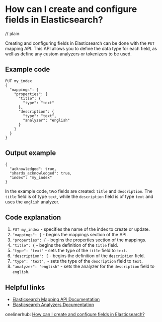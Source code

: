 # How can I create and configure fields in Elasticsearch?
// plain

Creating and configuring fields in Elasticsearch can be done with the `PUT` mapping API. This API allows you to define the data type for each field, as well as define any custom analyzers or tokenizers to be used.

## Example code

```
PUT my_index
{
  "mappings": {
    "properties": {
      "title": {
        "type": "text"
      },
      "description": {
        "type": "text",
        "analyzer": "english"
      }
    }
  }
}
```

## Output example

```
{
  "acknowledged": true,
  "shards_acknowledged": true,
  "index": "my_index"
}
```

In the example code, two fields are created: `title` and `description`. The `title` field is of type `text`, while the `description` field is of type `text` and uses the `english` analyzer.

## Code explanation


1. `PUT my_index` - specifies the name of the index to create or update.
2. `"mappings": {` - begins the mappings section of the API.
3. `"properties": {` - begins the properties section of the mappings.
4. `"title": {` - begins the definition of the `title` field.
5. `"type": "text"` - sets the type of the `title` field to `text`.
6. `"description": {` - begins the definition of the `description` field.
7. `"type": "text",` - sets the type of the `description` field to `text`.
8. `"analyzer": "english"` - sets the analyzer for the `description` field to `english`.

## Helpful links

- [Elasticsearch Mapping API Documentation](https://www.elastic.co/guide/en/elasticsearch/reference/current/mapping.html)
- [Elasticsearch Analyzers Documentation](https://www.elastic.co/guide/en/elasticsearch/reference/current/analysis-analyzers.html)

onelinerhub: [How can I create and configure fields in Elasticsearch?](https://onelinerhub.com/elasticsearch/how-can-i-create-and-configure-fields-in-elasticsearch)